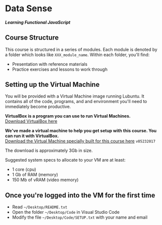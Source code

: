 # Data Sense
##### Learning Functional JavaScript


## Course Structure
This course is structured in a series of modules.
Each module is denoted by a folder which looks like `XXX_module_name`.
Within each folder, you'll find:
  - Presentation with reference materials
  - Practice exercises and lessons to work through
 
## Setting up the Virtual Machine
You will be provided with a Virtual Machine image running Lubuntu.
It contains all of the code, programs, and and environment you'll need to immediately become productive.

**VirtualBox is a program you can use to run Virtual Machines.**  
[Download VirtualBox here](https://www.virtualbox.org/wiki/Downloads)

**We've made a virtual machine to help you get setup with this course. You can run it with VirtualBox.**  
[Download the Virtual Machine specially built for this course here](https://drive.google.com/open?id=0BwkMe7DRbc4vV1pPaTcwLW1FYjQ) `v05232017`

The download is approximately 3Gb in size.


Suggested system specs to allocate to your VM are at least:
  - 1 core (cpu)
  - 1 Gb of RAM (memory)
  - 150 Mb of vRAM (video memory)

## Once you're logged into the VM for the first time

- Read `~/Desktop/README.txt`
- Open the folder `~/Desktop/Code` in Visual Studio Code
- Modify the file `~/Desktop/Code/SETUP.txt` with your name and email